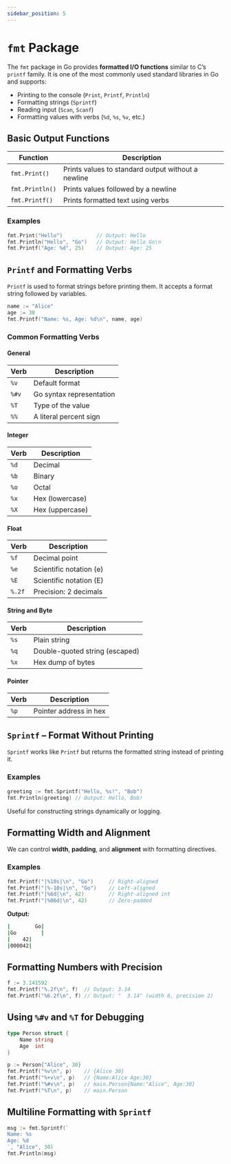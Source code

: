 ```yaml
---
sidebar_position: 5
---
```


# `fmt` Package

The `fmt` package in Go provides **formatted I/O functions** similar to C’s `printf` family. It is one of the most commonly used standard libraries in Go and supports:

- Printing to the console (`Print`, `Printf`, `Println`)
- Formatting strings (`Sprintf`)
- Reading input (`Scan`, `Scanf`)
- Formatting values with verbs (`%d`, `%s`, `%v`, etc.)

## Basic Output Functions

| Function        | Description                                        |
| --------------- | -------------------------------------------------- |
| `fmt.Print()`   | Prints values to standard output without a newline |
| `fmt.Println()` | Prints values followed by a newline                |
| `fmt.Printf()`  | Prints formatted text using verbs                  |

### Examples

```go
fmt.Print("Hello")           // Output: Hello
fmt.Println("Hello", "Go")   // Output: Hello Go\n
fmt.Printf("Age: %d", 25)    // Output: Age: 25
```

## `Printf` and Formatting Verbs

`Printf` is used to format strings before printing them. It accepts a format string followed by variables.

```go
name := "Alice"
age := 30
fmt.Printf("Name: %s, Age: %d\n", name, age)
```

### Common Formatting Verbs

#### General

| Verb  | Description              |
| ----- | ------------------------ |
| `%v`  | Default format           |
| `%#v` | Go syntax representation |
| `%T`  | Type of the value        |
| `%%`  | A literal percent sign   |

#### Integer

| Verb | Description     |
| ---- | --------------- |
| `%d` | Decimal         |
| `%b` | Binary          |
| `%o` | Octal           |
| `%x` | Hex (lowercase) |
| `%X` | Hex (uppercase) |

#### Float

| Verb   | Description             |
| ------ | ----------------------- |
| `%f`   | Decimal point           |
| `%e`   | Scientific notation (e) |
| `%E`   | Scientific notation (E) |
| `%.2f` | Precision: 2 decimals   |

#### String and Byte

| Verb | Description                    |
| ---- | ------------------------------ |
| `%s` | Plain string                   |
| `%q` | Double-quoted string (escaped) |
| `%x` | Hex dump of bytes              |

#### Pointer

| Verb | Description            |
| ---- | ---------------------- |
| `%p` | Pointer address in hex |

## `Sprintf` – Format Without Printing

`Sprintf` works like `Printf` but returns the formatted string instead of printing it.

### Examples

```go
greeting := fmt.Sprintf("Hello, %s!", "Bob")
fmt.Println(greeting) // Output: Hello, Bob!
```

Useful for constructing strings dynamically or logging.

## Formatting Width and Alignment

We can control **width**, **padding**, and **alignment** with formatting directives.

### Examples

```go
fmt.Printf("|%10s|\n", "Go")     // Right-aligned
fmt.Printf("|%-10s|\n", "Go")    // Left-aligned
fmt.Printf("|%6d|\n", 42)        // Right-aligned int
fmt.Printf("|%06d|\n", 42)       // Zero-padded
```

**Output:**

```bash
|        Go|
|Go        |
|    42|
|000042|
```

## Formatting Numbers with Precision

```go
f := 3.141592
fmt.Printf("%.2f\n", f)  // Output: 3.14
fmt.Printf("%6.2f\n", f) // Output: "  3.14" (width 6, precision 2)
```

## Using `%#v` and `%T` for Debugging

```go
type Person struct {
    Name string
    Age  int
}

p := Person{"Alice", 30}
fmt.Printf("%v\n", p)    // {Alice 30}
fmt.Printf("%+v\n", p)   // {Name:Alice Age:30}
fmt.Printf("%#v\n", p)   // main.Person{Name:"Alice", Age:30}
fmt.Printf("%T\n", p)    // main.Person
```

## Multiline Formatting with `Sprintf`

```go
msg := fmt.Sprintf(`
Name: %s
Age: %d
`, "Alice", 30)
fmt.Println(msg)
```
